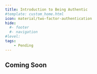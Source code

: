 ```yaml
---
title: Introduction to Being Authentic
#template: custom_home.html 
icon: material/two-factor-authentication
hide:
  #- footer
  #- navigation
#level:
tags:
    - Pending
---
```


## Coming Soon
